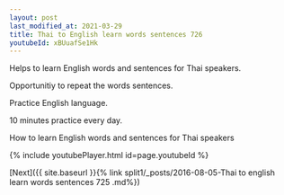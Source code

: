 ```yaml
---
layout: post
last_modified_at: 2021-03-29
title: Thai to English learn words sentences 726 
youtubeId: xBUuafSe1Hk
---
```

 
 
Helps to learn English words and sentences for Thai speakers.

Opportunitiy to repeat the words sentences. 

Practice English language. 
 
10 minutes practice every day. 
 
How to learn English words and sentences for Thai speakers 
 
{% include youtubePlayer.html id=page.youtubeId %}
 
 
[Next]({{ site.baseurl }}{% link  split1/_posts/2016-08-05-Thai to english learn words sentences 725 .md%})
 
